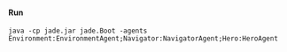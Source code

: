 #### Run

`java -cp jade.jar jade.Boot -agents Environment:EnvironmentAgent;Navigator:NavigatorAgent;Hero:HeroAgent`
